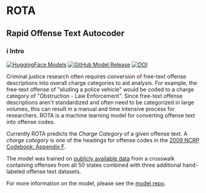 # ROTA
## Rapid Offense Text Autocoder

### ℹ️ Intro

[![HuggingFace Models](https://img.shields.io/badge/%F0%9F%A4%97%20models-2021.05.18.15-blue)](https://huggingface.co/rti-international/rota)
[![GitHub Model Release](https://img.shields.io/github/v/release/RTIInternational/rota?logo=github)](https://github.com/RTIInternational/rota)
[![DOI](https://zenodo.org/badge/DOI/10.5281/zenodo.4770492.svg)](https://doi.org/10.5281/zenodo.4770492)

Criminal justice research often requires conversion of free-text offense descriptions into overall charge categories to aid analysis. For example, the free-text offense of "eluding a police vehicle" would be coded to a charge category of "Obstruction - Law Enforcement". Since free-text offense descriptions aren't standardized and often need to be categorized in large volumes, this can result in a manual and time intensive process for researchers. ROTA is a machine learning model for converting offense text into offense codes. 

Currently ROTA predicts the *Charge Category* of a given offense text. A *charge category* is one of the headings for offense codes in the [2009 NCRP Codebook: Appendix F](https://www.icpsr.umich.edu/web/NACJD/studies/30799/datadocumentation#).

The model was trained on [publicly available data](https://web.archive.org/web/20201021001250/https://www.icpsr.umich.edu/web/pages/NACJD/guides/ncrp.html) from a crosswalk containing offenses from all 50 states combined with three additional hand-labeled offense text datasets.

For more information on the model, please see the [model repo](https://huggingface.co/rti-international/rota).
